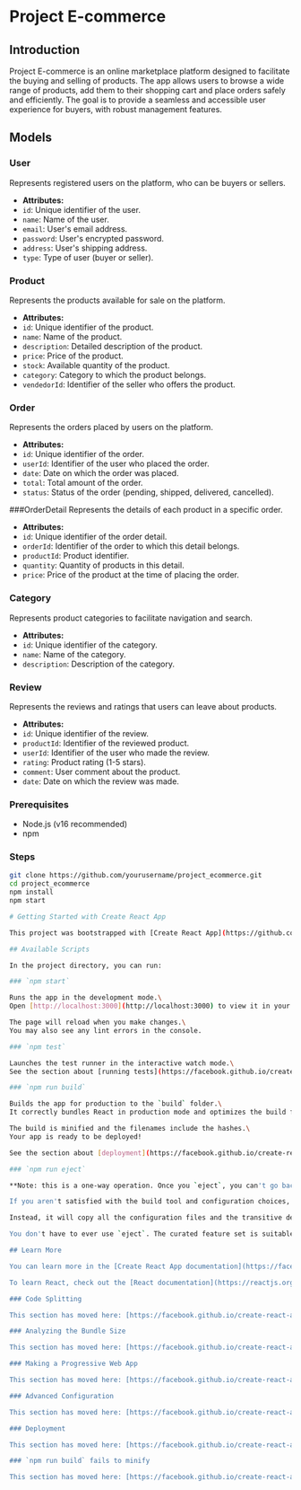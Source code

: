 
# Project E-commerce

## Introduction
Project E-commerce is an online marketplace platform designed to facilitate the buying and selling of products. The app allows users to browse a wide range of products, add them to their shopping cart and place orders safely and efficiently. The goal is to provide a seamless and accessible user experience for buyers, with robust management features.
 
## Models

### User
Represents registered users on the platform, who can be buyers or sellers.

- **Attributes:**
 - `id`: Unique identifier of the user.
 - `name`: Name of the user.
 - `email`: User's email address.
 - `password`: User's encrypted password.
 - `address`: User's shipping address.
 - `type`: Type of user (buyer or seller).

### Product
Represents the products available for sale on the platform.

- **Attributes:**
 - `id`: Unique identifier of the product.
 - `name`: Name of the product.
 - `description`: Detailed description of the product.
 - `price`: Price of the product.
 - `stock`: Available quantity of the product.
 - `category`: Category to which the product belongs.
 - `vendedorId`: Identifier of the seller who offers the product.

### Order
Represents the orders placed by users on the platform.

- **Attributes:**
 - `id`: Unique identifier of the order.
 - `userId`: Identifier of the user who placed the order.
 - `date`: Date on which the order was placed.
 - `total`: Total amount of the order.
 - `status`: Status of the order (pending, shipped, delivered, cancelled).

###OrderDetail
Represents the details of each product in a specific order.

- **Attributes:**
 - `id`: Unique identifier of the order detail.
 - `orderId`: Identifier of the order to which this detail belongs.
 - `productId`: Product identifier.
 - `quantity`: Quantity of products in this detail.
 - `price`: Price of the product at the time of placing the order.

### Category
Represents product categories to facilitate navigation and search.

- **Attributes:**
 - `id`: Unique identifier of the category.
 - `name`: Name of the category.
 - `description`: Description of the category.

### Review
Represents the reviews and ratings that users can leave about products.

- **Attributes:**
 - `id`: Unique identifier of the review.
 - `productId`: Identifier of the reviewed product.
 - `userId`: Identifier of the user who made the review.
 - `rating`: Product rating (1-5 stars).
 - `comment`: User comment about the product.
 - `date`: Date on which the review was made.

### Prerequisites
- Node.js (v16 recommended)
- npm

### Steps
```bash
git clone https://github.com/yourusername/project_ecommerce.git
cd project_ecommerce
npm install
npm start

# Getting Started with Create React App

This project was bootstrapped with [Create React App](https://github.com/facebook/create-react-app).

## Available Scripts

In the project directory, you can run:

### `npm start`

Runs the app in the development mode.\
Open [http://localhost:3000](http://localhost:3000) to view it in your browser.

The page will reload when you make changes.\
You may also see any lint errors in the console.

### `npm test`

Launches the test runner in the interactive watch mode.\
See the section about [running tests](https://facebook.github.io/create-react-app/docs/running-tests) for more information.

### `npm run build`

Builds the app for production to the `build` folder.\
It correctly bundles React in production mode and optimizes the build for the best performance.

The build is minified and the filenames include the hashes.\
Your app is ready to be deployed!

See the section about [deployment](https://facebook.github.io/create-react-app/docs/deployment) for more information.

### `npm run eject`

**Note: this is a one-way operation. Once you `eject`, you can't go back!**

If you aren't satisfied with the build tool and configuration choices, you can `eject` at any time. This command will remove the single build dependency from your project.

Instead, it will copy all the configuration files and the transitive dependencies (webpack, Babel, ESLint, etc) right into your project so you have full control over them. All of the commands except `eject` will still work, but they will point to the copied scripts so you can tweak them. At this point you're on your own.

You don't have to ever use `eject`. The curated feature set is suitable for small and middle deployments, and you shouldn't feel obligated to use this feature. However we understand that this tool wouldn't be useful if you couldn't customize it when you are ready for it.

## Learn More

You can learn more in the [Create React App documentation](https://facebook.github.io/create-react-app/docs/getting-started).

To learn React, check out the [React documentation](https://reactjs.org/).

### Code Splitting

This section has moved here: [https://facebook.github.io/create-react-app/docs/code-splitting](https://facebook.github.io/create-react-app/docs/code-splitting)

### Analyzing the Bundle Size

This section has moved here: [https://facebook.github.io/create-react-app/docs/analyzing-the-bundle-size](https://facebook.github.io/create-react-app/docs/analyzing-the-bundle-size)

### Making a Progressive Web App

This section has moved here: [https://facebook.github.io/create-react-app/docs/making-a-progressive-web-app](https://facebook.github.io/create-react-app/docs/making-a-progressive-web-app)

### Advanced Configuration

This section has moved here: [https://facebook.github.io/create-react-app/docs/advanced-configuration](https://facebook.github.io/create-react-app/docs/advanced-configuration)

### Deployment

This section has moved here: [https://facebook.github.io/create-react-app/docs/deployment](https://facebook.github.io/create-react-app/docs/deployment)

### `npm run build` fails to minify

This section has moved here: [https://facebook.github.io/create-react-app/docs/troubleshooting#npm-run-build-fails-to-minify](https://facebook.github.io/create-react-app/docs/troubleshooting#npm-run-build-fails-to-minify)
